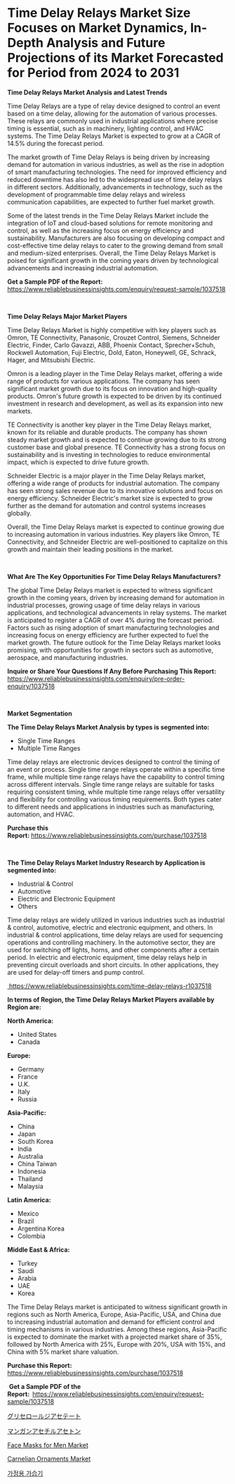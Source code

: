 <p><h1>Time Delay Relays Market Size Focuses on Market Dynamics, In-Depth Analysis and Future Projections of its Market Forecasted for Period from 2024 to 2031</h1></p><p><strong>Time Delay Relays Market Analysis and Latest Trends</strong></p>
<p><p>Time Delay Relays are a type of relay device designed to control an event based on a time delay, allowing for the automation of various processes. These relays are commonly used in industrial applications where precise timing is essential, such as in machinery, lighting control, and HVAC systems. The Time Delay Relays Market is expected to grow at a CAGR of 14.5% during the forecast period.</p><p>The market growth of Time Delay Relays is being driven by increasing demand for automation in various industries, as well as the rise in adoption of smart manufacturing technologies. The need for improved efficiency and reduced downtime has also led to the widespread use of time delay relays in different sectors. Additionally, advancements in technology, such as the development of programmable time delay relays and wireless communication capabilities, are expected to further fuel market growth.</p><p>Some of the latest trends in the Time Delay Relays Market include the integration of IoT and cloud-based solutions for remote monitoring and control, as well as the increasing focus on energy efficiency and sustainability. Manufacturers are also focusing on developing compact and cost-effective time delay relays to cater to the growing demand from small and medium-sized enterprises. Overall, the Time Delay Relays Market is poised for significant growth in the coming years driven by technological advancements and increasing industrial automation.</p></p>
<p><strong>Get a Sample PDF of the Report:&nbsp;</strong> <a href="https://www.reliablebusinessinsights.com/enquiry/request-sample/1037518">https://www.reliablebusinessinsights.com/enquiry/request-sample/1037518</a></p>
<p>&nbsp;</p>
<p><strong>Time Delay Relays Major Market Players</strong></p>
<p><p>Time Delay Relays Market is highly competitive with key players such as Omron, TE Connectivity, Panasonic, Crouzet Control, Siemens, Schneider Electric, Finder, Carlo Gavazzi, ABB, Phoenix Contact, Sprecher+Schuh, Rockwell Automation, Fuji Electric, Dold, Eaton, Honeywell, GE, Schrack, Hager, and Mitsubishi Electric.</p><p>Omron is a leading player in the Time Delay Relays market, offering a wide range of products for various applications. The company has seen significant market growth due to its focus on innovation and high-quality products. Omron's future growth is expected to be driven by its continued investment in research and development, as well as its expansion into new markets.</p><p>TE Connectivity is another key player in the Time Delay Relays market, known for its reliable and durable products. The company has shown steady market growth and is expected to continue growing due to its strong customer base and global presence. TE Connectivity has a strong focus on sustainability and is investing in technologies to reduce environmental impact, which is expected to drive future growth.</p><p>Schneider Electric is a major player in the Time Delay Relays market, offering a wide range of products for industrial automation. The company has seen strong sales revenue due to its innovative solutions and focus on energy efficiency. Schneider Electric's market size is expected to grow further as the demand for automation and control systems increases globally.</p><p>Overall, the Time Delay Relays market is expected to continue growing due to increasing automation in various industries. Key players like Omron, TE Connectivity, and Schneider Electric are well-positioned to capitalize on this growth and maintain their leading positions in the market.</p></p>
<p>&nbsp;</p>
<p><strong>What Are The Key Opportunities For Time Delay Relays Manufacturers?</strong></p>
<p><p>The global Time Delay Relays market is expected to witness significant growth in the coming years, driven by increasing demand for automation in industrial processes, growing usage of time delay relays in various applications, and technological advancements in relay systems. The market is anticipated to register a CAGR of over 4% during the forecast period. Factors such as rising adoption of smart manufacturing technologies and increasing focus on energy efficiency are further expected to fuel the market growth. The future outlook for the Time Delay Relays market looks promising, with opportunities for growth in sectors such as automotive, aerospace, and manufacturing industries.</p></p>
<p><strong>Inquire or Share Your Questions If Any Before Purchasing This Report:</strong> <a href="https://www.reliablebusinessinsights.com/enquiry/pre-order-enquiry/1037518">https://www.reliablebusinessinsights.com/enquiry/pre-order-enquiry/1037518</a></p>
<p>&nbsp;</p>
<p><strong>Market Segmentation</strong></p>
<p><strong>The Time Delay Relays Market Analysis by types is segmented into:</strong></p>
<p><ul><li>Single Time Ranges</li><li>Multiple Time Ranges</li></ul></p>
<p><p>Time delay relays are electronic devices designed to control the timing of an event or process. Single time range relays operate within a specific time frame, while multiple time range relays have the capability to control timing across different intervals. Single time range relays are suitable for tasks requiring consistent timing, while multiple time range relays offer versatility and flexibility for controlling various timing requirements. Both types cater to different needs and applications in industries such as manufacturing, automation, and HVAC.</p></p>
<p><strong>Purchase this Report:&nbsp;</strong><a href="https://www.reliablebusinessinsights.com/purchase/1037518">https://www.reliablebusinessinsights.com/purchase/1037518</a></p>
<p>&nbsp;</p>
<p><strong>The Time Delay Relays Market Industry Research by Application is segmented into:</strong></p>
<p><ul><li>Industrial & Control</li><li>Automotive</li><li>Electric and Electronic Equipment</li><li>Others</li></ul></p>
<p><p>Time delay relays are widely utilized in various industries such as industrial & control, automotive, electric and electronic equipment, and others. In industrial & control applications, time delay relays are used for sequencing operations and controlling machinery. In the automotive sector, they are used for switching off lights, horns, and other components after a certain period. In electric and electronic equipment, time delay relays help in preventing circuit overloads and short circuits. In other applications, they are used for delay-off timers and pump control.</p></p>
<p><a href="https://www.reliablebusinessinsights.com/time-delay-relays-r1037518">&nbsp;https://www.reliablebusinessinsights.com/time-delay-relays-r1037518</a></p>
<p><strong>In terms of Region, the Time Delay Relays Market Players available by Region are:</strong></p>
<p>
    <p> <strong> North America: </strong>
        <ul>
            <li>United States</li>
            <li>Canada</li>
        </ul>
        </p> 
    <p> <strong> Europe: </strong>
        <ul>
            <li>Germany</li>
            <li>France</li>
            <li>U.K.</li>
            <li>Italy</li>
            <li>Russia</li>
        </ul>
        </p> 
    <p> <strong> Asia-Pacific: </strong>
        <ul>
            <li>China</li>
            <li>Japan</li>
            <li>South Korea</li>
            <li>India</li>
            <li>Australia</li>
            <li>China Taiwan</li>
            <li>Indonesia</li>
            <li>Thailand</li>
            <li>Malaysia</li>
        </ul>
        </p> 
    <p> <strong> Latin America: </strong>
        <ul>
            <li>Mexico</li>
            <li>Brazil</li>
            <li>Argentina Korea</li>
            <li>Colombia</li>
        </ul>
        </p> 
    <p> <strong> Middle East & Africa: </strong>
        <ul>
            <li>Turkey</li>
            <li>Saudi</li>
            <li>Arabia</li>
            <li>UAE</li>
            <li>Korea</li>
        </ul>
    </p>
    </p>
<p><p>The Time Delay Relays market is anticipated to witness significant growth in regions such as North America, Europe, Asia-Pacific, USA, and China due to increasing industrial automation and demand for efficient control and timing mechanisms in various industries. Among these regions, Asia-Pacific is expected to dominate the market with a projected market share of 35%, followed by North America with 25%, Europe with 20%, USA with 15%, and China with 5% market share valuation.</p></p>
<p><strong>Purchase this Report: </strong><a href="https://www.reliablebusinessinsights.com/purchase/1037518">https://www.reliablebusinessinsights.com/purchase/1037518</a></p>
<p>&nbsp;<strong>Get a Sample PDF of the Report:&nbsp;&nbsp;</strong><a href="https://www.reliablebusinessinsights.com/enquiry/request-sample/1037518">https://www.reliablebusinessinsights.com/enquiry/request-sample/1037518</a></p>
<p><strong></strong></p>
<p><p><a href="https://github.com/TysonKub/Market-Research-Report-List-1/blob/main/1927525146579.md">グリセロールジアセテート</a></p><p><a href="https://github.com/RaeJenkins1952/Market-Research-Report-List-1/blob/main/2325762146578.md">マンガンアセチルアセトン</a></p><p><a href="https://github.com/jerrycopelandthomaswsqd8q/Market-Research-Report-List-3/blob/main/face-masks-for-men-market.md">Face Masks for Men Market</a></p><p><a href="https://github.com/yoshih12/Market-Research-Report-List-3/blob/main/carnelian-ornaments-market.md">Carnelian Ornaments Market</a></p><p><a href="https://github.com/Skyleitney456456/Market-Research-Report-List-2/blob/main/8218526155483.md">가정용 가습기</a></p></p>